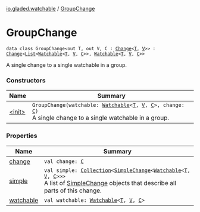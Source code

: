 [io.gladed.watchable](../index.md) / [GroupChange](./index.md)

# GroupChange

`data class GroupChange<out T, out V, C : `[`Change`](../-change/index.md)`<`[`T`](index.md#T)`, `[`V`](index.md#V)`>> : `[`Change`](../-change/index.md)`<`[`List`](https://kotlinlang.org/api/latest/jvm/stdlib/kotlin.collections/-list/index.html)`<`[`Watchable`](../-watchable/index.md)`<`[`T`](index.md#T)`, `[`V`](index.md#V)`, `[`C`](index.md#C)`>>, `[`Watchable`](../-watchable/index.md)`<`[`T`](index.md#T)`, `[`V`](index.md#V)`, `[`C`](index.md#C)`>>`

A single change to a single watchable in a group.

### Constructors

| Name | Summary |
|---|---|
| [&lt;init&gt;](-init-.md) | `GroupChange(watchable: `[`Watchable`](../-watchable/index.md)`<`[`T`](index.md#T)`, `[`V`](index.md#V)`, `[`C`](index.md#C)`>, change: `[`C`](index.md#C)`)`<br>A single change to a single watchable in a group. |

### Properties

| Name | Summary |
|---|---|
| [change](change.md) | `val change: `[`C`](index.md#C) |
| [simple](simple.md) | `val simple: `[`Collection`](https://kotlinlang.org/api/latest/jvm/stdlib/kotlin.collections/-collection/index.html)`<`[`SimpleChange`](../-simple-change/index.md)`<`[`Watchable`](../-watchable/index.md)`<`[`T`](index.md#T)`, `[`V`](index.md#V)`, `[`C`](index.md#C)`>>>`<br>A list of [SimpleChange](../-simple-change/index.md) objects that describe all parts of this change. |
| [watchable](watchable.md) | `val watchable: `[`Watchable`](../-watchable/index.md)`<`[`T`](index.md#T)`, `[`V`](index.md#V)`, `[`C`](index.md#C)`>` |
